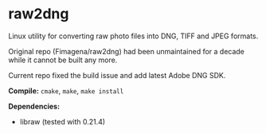 # raw2dng
Linux utility for converting raw photo files into DNG, TIFF and JPEG formats.

Original repo (Fimagena/raw2dng) had been unmaintained for a decade while it cannot be built any more.

Current repo fixed the build issue and add latest Adobe DNG SDK.

**Compile:** `cmake`, `make`, `make install`

**Dependencies:**
 - libraw (tested with 0.21.4)
